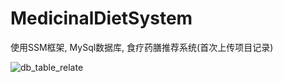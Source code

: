 # MedicinalDietSystem
使用SSM框架, MySql数据库, 食疗药膳推荐系统(首次上传项目记录)

![db_table_relate](D:\IdeaProjects\MedicinalDietSystem\sql\db_table_relate.jpg)